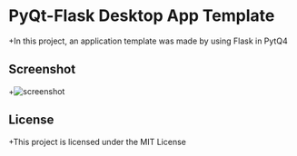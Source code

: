 # PyQt-Flask Desktop App Template
 
 +In this project, an application template was made by using Flask in PytQ4
 
 ## Screenshot
 +![screenshot](https://cloud.githubusercontent.com/assets/23284052/21196754/82c51624-c241-11e6-913a-8bb13a42e819.PNG)
 
 ## License
 
 +This project is licensed under the MIT License
